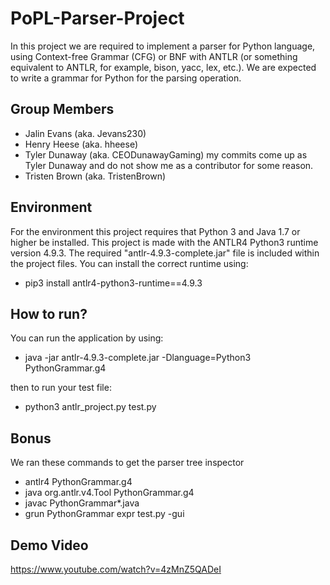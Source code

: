 # PoPL-Parser-Project
In this project we are required to implement a parser for Python language, using Context-free Grammar (CFG) or BNF with ANTLR (or something equivalent to ANTLR, for example, bison, yacc, lex, etc.). We are expected to write a grammar for Python for the parsing operation. 

## Group Members 
- Jalin Evans (aka. Jevans230) 
- Henry Heese (aka. hheese) 
- Tyler Dunaway (aka. CEODunawayGaming) my commits come up as Tyler Dunaway and do not show me as a contributor for some reason.
- Tristen Brown (aka. TristenBrown)

## Environment
For the environment this project requires that Python 3 and Java 1.7 or higher be installed. This project is made with the ANTLR4 Python3 runtime version 4.9.3. The required "antlr-4.9.3-complete.jar" file is included within the project files. 
You can install the correct runtime using:
- pip3 install antlr4-python3-runtime==4.9.3

## How to run?
You can run the application by using: 
- java -jar antlr-4.9.3-complete.jar -Dlanguage=Python3 PythonGrammar.g4

then to run your test file:
- python3 antlr_project.py test.py

## Bonus
We ran these commands to get the parser tree inspector 
- antlr4 PythonGrammar.g4
- java org.antlr.v4.Tool PythonGrammar.g4
- javac PythonGrammar*.java
- grun PythonGrammar expr test.py -gui

## Demo Video
https://www.youtube.com/watch?v=4zMnZ5QADeI
